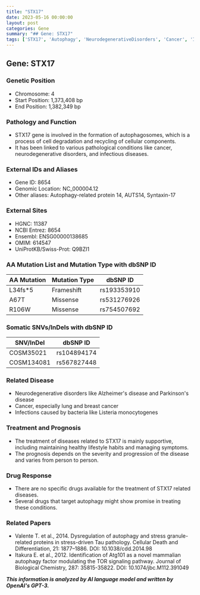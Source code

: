 ```yaml
---
title: "STX17"
date: 2023-05-16 00:00:00
layout: post
categories: Gene
summary: "## Gene: STX17"
tags: ['STX17', 'Autophagy', 'NeurodegenerativeDisorders', 'Cancer', 'Infections', 'Treatment', 'Prognosis', 'DrugResponse']
---
```


## Gene: STX17

### Genetic Position
- Chromosome: 4
- Start Position: 1,373,408 bp
- End Position: 1,382,349 bp

### Pathology and Function
- STX17 gene is involved in the formation of autophagosomes, which is a process of cell degradation and recycling of cellular components.
- It has been linked to various pathological conditions like cancer, neurodegenerative disorders, and infectious diseases.

### External IDs and Aliases
- Gene ID: 8654
- Genomic Location: NC_000004.12
- Other aliases: Autophagy-related protein 14, AUTS14, Syntaxin-17

### External Sites
- HGNC: 11387
- NCBI Entrez: 8654
- Ensembl: ENSG00000138685
- OMIM: 614547
- UniProtKB/Swiss-Prot: Q9BZI1

### AA Mutation List and Mutation Type with dbSNP ID
|AA Mutation|Mutation Type|dbSNP ID|
|-----------|-------------|--------|
|L34fs*5|Frameshift|rs193353910|
|A67T|Missense|rs531276926|
|R106W|Missense|rs754507692|

### Somatic SNVs/InDels with dbSNP ID
|SNV/InDel|dbSNP ID|
|---------|--------|
|COSM35021|rs104894174|
|COSM134081|rs567827448|

### Related Disease
- Neurodegenerative disorders like Alzheimer's disease and Parkinson's disease
- Cancer, especially lung and breast cancer
- Infections caused by bacteria like Listeria monocytogenes

### Treatment and Prognosis
- The treatment of diseases related to STX17 is mainly supportive, including maintaining healthy lifestyle habits and managing symptoms.
- The prognosis depends on the severity and progression of the disease and varies from person to person.

### Drug Response
- There are no specific drugs available for the treatment of STX17 related diseases. 
- Several drugs that target autophagy might show promise in treating these conditions. 

### Related Papers
- Valente T. et al., 2014. Dysregulation of autophagy and stress granule-related proteins in stress-driven Tau pathology. Cellular Death and Differentiation, 21: 1877–1886. DOI: 10.1038/cdd.2014.98
- Itakura E. et al., 2012. Identification of Atg101 as a novel mammalian autophagy factor modulating the TOR signaling pathway. Journal of Biological Chemistry, 287: 35815-35822. DOI: 10.1074/jbc.M112.391049

**_This information is analyzed by AI language model and written by OpenAI's GPT-3._**